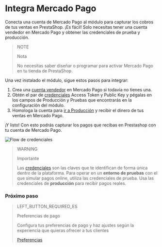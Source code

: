 # Integra Mercado Pago 


Conecta una cuenta de Mercado Pago al módulo para capturar los cobros de tus ventas en PrestaShop. ¡Es fácil! Solo necesitas tener una cuenta vendedor en Mercado Pago y obtener las credenciales de prueba y producción. 

> NOTE
>
> Nota
>
> No necesitas saber diseñar o programar para activar Mercado Pago en tu tienda de PrestaShop.

Una vez instalado el módulo, sigue estos pasos para integrar:

1. Crea una [cuenta vendedor](https://www.mercadopago.com.ar/registration-company?confirmation_url=https%3A%2F%2Fwww.mercadopago.com.ar%2Fcomo-cobrar) en Mercado Pago si todavía no tienes una.
2. Obtén el par de [credenciales](https://www.mercadopago[FAKER][URL][DOMAIN]/developers/es/guides/resources/faqs/credentials/) Access Token y Public Key y pégalas en los campos de Producción y Pruebas que encontrarás en la configuración del módulo.
3. Homologa la cuenta para [ir a Producción](https://www.mercadopago[FAKER][URL][DOMAIN]/developers/es/guides/online-payments/checkout-api/goto-production/) y recibir el dinero de tus ventas en Mercado Pago.

¡Y listo! Con esto podrás capturar los pagos que recibas en Prestashop con tu cuenta de Mercado Pago.

![Flow de credenciales](/images/prestashop/integration_es.gif)

> WARNING
>
> Importante
>
> Las [credenciales](https://www.mercadopago[FAKER][URL][DOMAIN]/developers/es/guides/resources/faqs/credentials/) son las claves que te identifican de forma única dentro de la plataforma. Para operar en un **entorno de pruebas** con el que simular pagos online, utiliza las credenciales de prueba. Usa las credenciales de **producción** para recibir pagos reales.

### Próximo paso

> LEFT_BUTTON_REQUIRED_ES
>
> Preferencias de pago
>
> Configura tus preferencias de pago y haz ajustes según la experiencia que quieras ofrecer a tus clientes  
>
>
> [Preferencias](https://www.mercadopago[FAKER][URL][DOMAIN]/developers/es/guides/plugins/prestashop/preferences/)